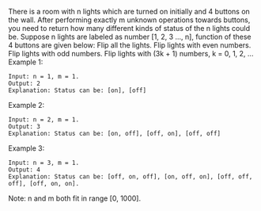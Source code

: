 There is a room with n lights which are turned on initially and 4 buttons on the wall. After performing exactly m unknown operations towards buttons, you need to return how many different kinds of status of the n lights could be.
Suppose n lights are labeled as number [1, 2, 3 ..., n], function of these 4 buttons are given below:
Flip all the lights.
Flip lights with even numbers.
Flip lights with odd numbers.
Flip lights with (3k + 1) numbers, k = 0, 1, 2, ...
Example 1:
```
Input: n = 1, m = 1.
Output: 2
Explanation: Status can be: [on], [off]
```
Example 2:
```
Input: n = 2, m = 1.
Output: 3
Explanation: Status can be: [on, off], [off, on], [off, off]
```
Example 3:
```
Input: n = 3, m = 1.
Output: 4
Explanation: Status can be: [off, on, off], [on, off, on], [off, off, off], [off, on, on].
```
Note: n and m both fit in range [0, 1000].